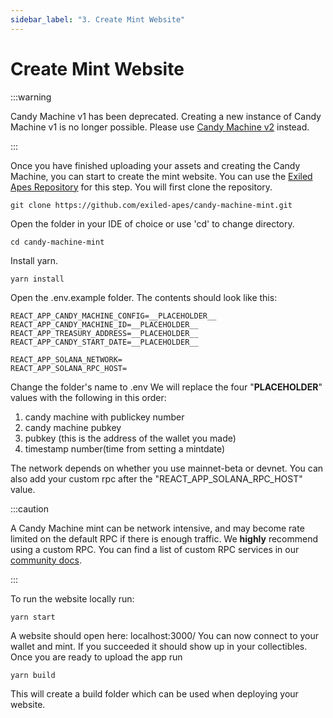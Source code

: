 ```yaml
---
sidebar_label: "3. Create Mint Website"
---
```


# Create Mint Website

:::warning

Candy Machine v1 has been deprecated. Creating a new instance of Candy Machine v1 is no longer possible. Please use [Candy Machine v2](../candy-machine-v2/introduction) instead.

:::

Once you have finished uploading your assets and creating the Candy Machine, you can start to create the mint website. You can use the [Exiled Apes Repository](https://github.com/exiled-apes/candy-machine-mint) for this step. You will first clone the repository.
```
git clone https://github.com/exiled-apes/candy-machine-mint.git
```
Open the folder in your IDE of choice or use 'cd' to change directory.
```
cd candy-machine-mint
```
Install yarn.
```
yarn install
```
Open the .env.example folder. The contents should look like this:
``` 
REACT_APP_CANDY_MACHINE_CONFIG=__PLACEHOLDER__
REACT_APP_CANDY_MACHINE_ID=__PLACEHOLDER__
REACT_APP_TREASURY_ADDRESS=__PLACEHOLDER__
REACT_APP_CANDY_START_DATE=__PLACEHOLDER__

REACT_APP_SOLANA_NETWORK=
REACT_APP_SOLANA_RPC_HOST=
```
Change the folder's name to .env
We will replace the four "__PLACEHOLDER__" values with the following in this order:
1. candy machine with publickey number
2. candy machine pubkey
3. pubkey (this is the address of the wallet you made)
4. timestamp number(time from setting a mintdate)

The network depends on whether you use mainnet-beta or devnet.
You can also add your custom rpc after the "REACT_APP_SOLANA_RPC_HOST" value.

:::caution

A Candy Machine mint can be network intensive, and may become rate limited on the default RPC if there is enough traffic. We **highly** recommend using a custom RPC. You can find a list of custom RPC services in our [community docs](../community.md#rpc).

:::


To run the website locally run:
```
yarn start
```
A website should open here: localhost:3000/
You can now connect to your wallet and mint. If you succeeded it should show up in your collectibles.
Once you are ready to upload the app run

```
yarn build
```
This will create a build folder which can be used when deploying your website.
